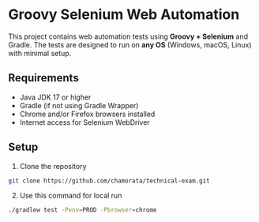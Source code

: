 # Groovy Selenium Web Automation

This project contains web automation tests using **Groovy + Selenium** and Gradle. The tests are designed to run on **any OS** (Windows, macOS, Linux) with minimal setup.

## Requirements

- Java JDK 17 or higher
- Gradle (if not using Gradle Wrapper)
- Chrome and/or Firefox browsers installed
- Internet access for Selenium WebDriver

## Setup

1. Clone the repository
```bash
git clone https://github.com/chamorata/technical-exam.git
```
2. Use this command for local run
```bash 
./gradlew test -Penv=PROD -Pbrowser=chrome
```